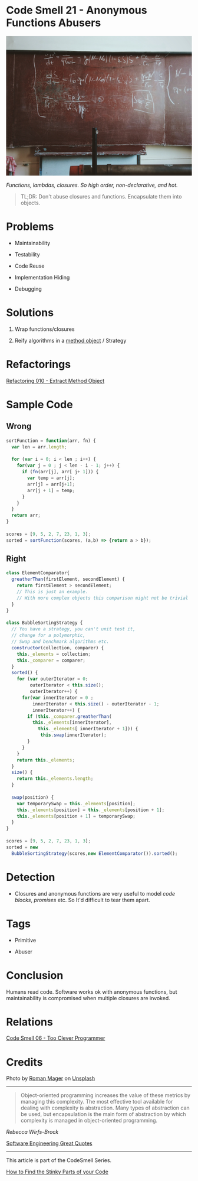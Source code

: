 # Code Smell 21 - Anonymous Functions Abusers

![Code Smell 21 - Anonymous Functions Abusers](Code%20Smell%2021%20-%20Anonymous%20Functions%20Abusers.jpg)

*Functions, lambdas, closures. So high order, non-declarative, and hot.*

> TL;DR: Don't abuse closures and functions. Encapsulate them into objects.

# Problems

 - Maintainability

- Testability

- Code Reuse

- Implementation Hiding

- Debugging

# Solutions

1. Wrap functions/closures

2. Reify algorithms in a [method object](https://github.com/mcsee/Software-Design-Articles/tree/main/Articles/Refactorings/Refactoring%20010%20-%20Extract%20Method%20Object/readme.md) / Strategy

# Refactorings

[Refactoring 010 - Extract Method Object](https://github.com/mcsee/Software-Design-Articles/tree/main/Articles/Refactorings/Refactoring%20010%20-%20Extract%20Method%20Object/readme.md)

# Sample Code

## Wrong

[Gist Url]: # (https://gist.github.com/mcsee/ee95a7e72f3c758d6544eab054ce2697)
```javascript
sortFunction = function(arr, fn) {
  var len = arr.length;
    
  for (var i = 0; i < len ; i++) {
    for(var j = 0 ; j < len - i - 1; j++) {
      if (fn(arr[j], arr[ j+ 1])) {
        var temp = arr[j];
        arr[j] = arr[j+1];
        arr[j + 1] = temp;
      }
    }
  }
  return arr;
}

scores = [9, 5, 2, 7, 23, 1, 3];  
sorted = sortFunction(scores, (a,b) => {return a > b});
```

## Right

[Gist Url]: # (https://gist.github.com/mcsee/f3000f6792099ea70c649698203554b8)
```javascript
class ElementComparator{
  greatherThan(firstElement, secondElement) {
    return firstElement > secondElement;
    // This is just an example. 
    // With more complex objects this comparison might not be trivial
  }
}

class BubbleSortingStrategy {
  // You have a strategy, you can't unit test it,
  // change for a polymorphic,
  // Swap and benchmark algorithms etc.
  constructor(collection, comparer) {
    this._elements = collection;
    this._comparer = comparer;
  }
  sorted() {
    for (var outerIterator = 0;
         outerIterator < this.size(); 
         outerIterator++) {
      for(var innerIterator = 0 ; 
          innerIterator < this.size() - outerIterator - 1;
          innerIterator++) {
        if (this._comparer.greatherThan(
          this._elements[innerIterator],
            this._elements[ innerIterator + 1])) {
             this.swap(innerIterator);  
        }
      } 
    } 
    return this._elements; 
  }
  size() {
    return this._elements.length;
  }
  
  swap(position) {
    var temporarySwap = this._elements[position];
    this._elements[position] = this._elements[position + 1];
    this._elements[position + 1] = temporarySwap;
  }
} 

scores = [9, 5, 2, 7, 23, 1, 3]; 
sorted = new 
  BubbleSortingStrategy(scores,new ElementComparator()).sorted();
```

# Detection

- Closures and anonymous functions are very useful to model *code blocks*, *promises* etc. So It'd difficult to tear them apart.

# Tags

- Primitive

- Abuser

# Conclusion

Humans read code. Software works ok with anonymous functions, but maintainability is compromised when multiple closures are invoked.

# Relations

[Code Smell 06 - Too Clever Programmer](https://github.com/mcsee/Software-Design-Articles/tree/main/Articles/Code%20Smells/Code%20Smell%2006%20-%20Too%20Clever%20Programmer/readme.md)

# Credits

Photo by [Roman Mager](https://unsplash.com/@roman_lazygeek) on [Unsplash](https://unsplash.com/s/photos/math)

* * *

> Object-oriented programming increases the value of these metrics by managing this complexity. The most effective tool available for dealing with complexity is abstraction. Many types of abstraction can be used, but encapsulation is the main form of abstraction by which complexity is managed in object-oriented programming.

_Rebecca Wirfs-Brock_

[Software Engineering Great Quotes](https://github.com/mcsee/Software-Design-Articles/tree/main/Articles/Quotes/Software%20Engineering%20Great%20Quotes/readme.md)

* * *

This article is part of the CodeSmell Series.

[How to Find the Stinky Parts of your Code](https://github.com/mcsee/Software-Design-Articles/tree/main/Articles/Code%20Smells/How%20to%20Find%20the%20Stinky%20parts%20of%20your%20Code/readme.md)